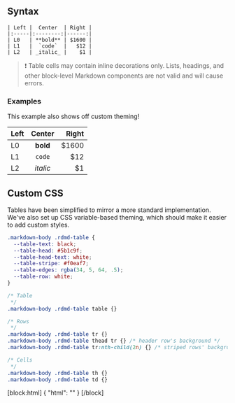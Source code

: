 ## Syntax

    | Left |  Center  | Right |
    |:-----|:--------:|------:|
    | L0   | **bold** | $1600 |
    | L1   |  `code`  |   $12 |
    | L2   | _italic_ |    $1 |

> ❗️ Table cells may contain inline decorations only.
> Lists, headings, and other block-level Markdown components are not valid and will cause errors.

### Examples

This example also shows off custom theming!

| Left |  Center  | Right |
|:-----|:--------:|------:|
| L0   | **bold** | $1600 |
| L1   |  `code`  |   $12 |
| L2   | _italic_ |    $1 |

## Custom CSS

Tables have been simplified to mirror a more standard implementation. We've also set up CSS variable-based theming, which should make it easier to add custom styles.

```scss CSS Variables
.markdown-body .rdmd-table {
  --table-text: black;
  --table-head: #5b1c9f;
  --table-head-text: white;
  --table-stripe: #f0eaf7;
  --table-edges: rgba(34, 5, 64, .5);
  --table-row: white;
}
```
```scss CSS Selectors
/* Table
 */
.markdown-body .rdmd-table table {}

/* Rows
 */
.markdown-body .rdmd-table tr {}
.markdown-body .rdmd-table thead tr {} /* header row's background */
.markdown-body .rdmd-table tr:nth-child(2n) {} /* striped rows' background */

/* Cells
 */
.markdown-body .rdmd-table th {}
.markdown-body .rdmd-table td {}
```
[block:html]
{
  "html": "<style>\n  .markdown-body .rdmd-table {\n    --table-text: black;\n    --table-head: #5b1c9f;\n    --table-head-text: white;\n    --table-stripe: #f0eaf7;\n    --table-edges: rgba(34, 5, 64, .5);\n    --table-row: white;\n    \n    --markdown-radius: 3px;\n  }\n</style>"
}
[/block]
